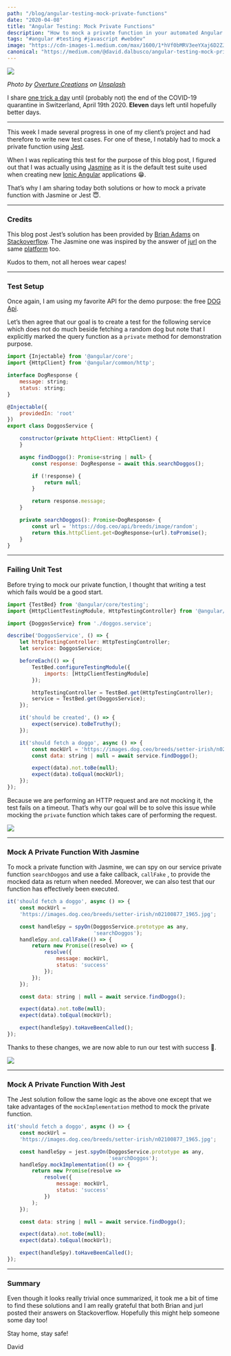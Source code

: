 ```yaml
---
path: "/blog/angular-testing-mock-private-functions"
date: "2020-04-08"
title: "Angular Testing: Mock Private Functions"
description: "How to mock a private function in your automated Angular tests with Jasmine or Jest"
tags: "#angular #testing #javascript #webdev"
image: "https://cdn-images-1.medium.com/max/1600/1*hVf0bMRV3eeYXaj6D2ZJJg.png"
canonical: "https://medium.com/@david.dalbusco/angular-testing-mock-private-functions-2c5e480ea7bb"
---
```


![](https://cdn-images-1.medium.com/max/1600/1*hVf0bMRV3eeYXaj6D2ZJJg.png)

_Photo by [Overture Creations](https://unsplash.com/@overture_creations?utm_source=unsplash&utm_medium=referral&utm_content=creditCopyText) on [Unsplash](https://unsplash.com/s/photos/free?utm_source=unsplash&utm_medium=referral&utm_content=creditCopyText)_

I share [one trick a day](https://daviddalbusco.com/blog/how-to-call-the-service-worker-from-the-web-app-context) until (probably not) the end of the COVID-19 quarantine in Switzerland, April 19th 2020. **Eleven** days left until hopefully better days.

---

This week I made several progress in one of my client’s project and had therefore to write new test cases. For one of these, I notably had to mock a private function using [Jest](https://jestjs.io).

When I was replicating this test for the purpose of this blog post, I figured out that I was actually using [Jasmine](https://jasmine.github.io) as it is the default test suite used when creating new [Ionic Angular](https://ionicframework.com/docs/angular/your-first-app) applications 😁.

That’s why I am sharing today both solutions or how to mock a private function with Jasmine or Jest 😇.

---

### Credits

This blog post Jest’s solution has been provided by [Brian Adams](https://stackoverflow.com/users/10149510/brian-adams) on [Stackoverflow](https://stackoverflow.com/questions/56044471/testing-private-functions-in-typescript-with-jest/56045577#56045577). The Jasmine one was inspired by the answer of [jurl](https://stackoverflow.com/users/4936193/jurl) on the same [platform](https://stackoverflow.com/questions/56044471/testing-private-functions-in-typescript-with-jest/56045577#56045577) too.

Kudos to them, not all heroes wear capes!

---

### Test Setup

Once again, I am using my favorite API for the demo purpose: the free [DOG Api](https://dog.ceo/dog-api/).

Let’s then agree that our goal is to create a test for the following service which does not do much beside fetching a random dog but note that I explicitly marked the query function as a `private` method for demonstration purpose.

```javascript
import {Injectable} from '@angular/core';
import {HttpClient} from '@angular/common/http';

interface DogResponse {
    message: string;
    status: string;
}

@Injectable({
    providedIn: 'root'
})
export class DoggosService {

    constructor(private httpClient: HttpClient) {
    }

    async findDoggo(): Promise<string | null> {
        const response: DogResponse = await this.searchDoggos();

        if (!response) {
            return null;
        }

        return response.message;
    }

    private searchDoggos(): Promise<DogResponse> {
        const url = 'https://dog.ceo/api/breeds/image/random';
        return this.httpClient.get<DogResponse>(url).toPromise();
    }
}
```

---

### Failing Unit Test

Before trying to mock our private function, I thought that writing a test which fails would be a good start.

```javascript
import {TestBed} from '@angular/core/testing';
import {HttpClientTestingModule, HttpTestingController} from '@angular/common/http/testing';

import {DoggosService} from './doggos.service';

describe('DoggosService', () => {
    let httpTestingController: HttpTestingController;
    let service: DoggosService;

    beforeEach(() => {
        TestBed.configureTestingModule({
            imports: [HttpClientTestingModule]
        });

        httpTestingController = TestBed.get(HttpTestingController);
        service = TestBed.get(DoggosService);
    });

    it('should be created', () => {
        expect(service).toBeTruthy();
    });

    it('should fetch a doggo', async () => {
        const mockUrl = 'https://images.dog.ceo/breeds/setter-irish/n02100877_1965.jpg';
        const data: string | null = await service.findDoggo();

        expect(data).not.toBe(null);
        expect(data).toEqual(mockUrl);
    });
});
```

Because we are performing an HTTP request and are not mocking it, the test fails on a timeout. That’s why our goal will be to solve this issue while mocking the `private` function which takes care of performing the request.

![](https://cdn-images-1.medium.com/max/1600/1*d2u_KJrrxiKqi-HKgsTfFw.png)

---

### Mock A Private Function With Jasmine

To mock a private function with Jasmine, we can spy on our service private function `searchDoggos` and use a fake callback, `callFake` , to provide the mocked data as return when needed. Moreover, we can also test that our function has effectively been executed.

```javascript
it('should fetch a doggo', async () => {
    const mockUrl =
    'https://images.dog.ceo/breeds/setter-irish/n02100877_1965.jpg';

    const handleSpy = spyOn(DoggosService.prototype as any,
                            'searchDoggos');
    handleSpy.and.callFake(() => {
        return new Promise((resolve) => {
            resolve({
                message: mockUrl,
                status: 'success'
            });
        });
    });

    const data: string | null = await service.findDoggo();

    expect(data).not.toBe(null);
    expect(data).toEqual(mockUrl);

    expect(handleSpy).toHaveBeenCalled();
});
```

Thanks to these changes, we are now able to run our test with success 🥳.

![](https://cdn-images-1.medium.com/max/1600/1*072z86Cn9K5wz_1U4d0D9Q.png)

---

### Mock A Private Function With Jest

The Jest solution follow the same logic as the above one except that we take advantages of the `mockImplementation` method to mock the private function.

```javascript
it('should fetch a doggo', async () => {
    const mockUrl =
    'https://images.dog.ceo/breeds/setter-irish/n02100877_1965.jpg';

    const handleSpy = jest.spyOn(DoggosService.prototype as any,
                                 'searchDoggos');
    handleSpy.mockImplementation(() => {
        return new Promise(resolve =>
            resolve({
                message: mockUrl,
                status: 'success'
            })
        );
    });

    const data: string | null = await service.findDoggo();

    expect(data).not.toBe(null);
    expect(data).toEqual(mockUrl);

    expect(handleSpy).toHaveBeenCalled();
});
```

---

### Summary

Even though it looks really trivial once summarized, it took me a bit of time to find these solutions and I am really grateful that both Brian and jurl posted their answers on Stackoverflow. Hopefully this might help someone some day too!

Stay home, stay safe!

David
